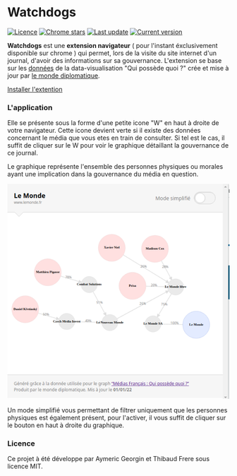 <h1>Watchdogs</h1>
<p>
<a href="https://github.com/StarNoodle/watch-dogs#licence"><img src="https://img.shields.io/badge/licence-MIT-green" alt="Licence"></a>
<a href="https://github.com/StarNoodle/watch-dogs"><img src="https://img.shields.io/chrome-web-store/stars/:storeId" alt="Chrome stars"></a>
<a href="https://github.com/StarNoodle/watch-dogs"><img src="https://img.shields.io/github/last-commit/StarNoodle/watch-dogs" alt="Last update"></a>
<a href="https://github.com/StarNoodle/watch-dogs"><img src="https://img.shields.io/github/v/tag/StarNoodle/watch-dogs" alt="Current version"></a>
</p>

**Watchdogs** est une **extension navigateur** ( pour l'instant éxclusivement disponible sur chrome ) qui permet, lors de la visite du site internet d'un journal, d'avoir des informations sur sa gouvernance. L'extension se base sur les [données](https://github.com/mdiplo/Medias_francais) de la data-visualisation "Qui possède quoi ?" crée et mise à jour par [le monde diplomatique](https://www.monde-diplomatique.fr/).

[Installer l'extention](https://chromestore.com)

### L'application

Elle se présente sous la forme d'une petite icone "W" en haut à droite de votre navigateur. Cette icone devient verte si il existe des données concernant le média que vous etes en train de consulter. Si tel est le cas, il suffit de cliquer sur le W pour voir le graphique détaillant la gouvernance de ce journal.

Le graphique représente l'ensemble des personnes physiques ou morales ayant une implication dans la gouvernance du média en question. 

<img alt="presentation" src="resources/lemonde_full.png">

Un mode simplifié vous permettant de filtrer uniquement que les personnes physiques est également présent, pour l'activer, il vous suffit de cliquer sur le bouton en haut à droite du graphique.

### Licence

Ce projet à été développe par Aymeric Georgin et Thibaud Frere sous licence MIT.
